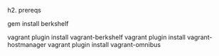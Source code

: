 h2. prereqs

gem install berkshelf

vagrant plugin install vagrant-berkshelf
vagrant plugin install vagrant-hostmanager
vagrant plugin install vagrant-omnibus